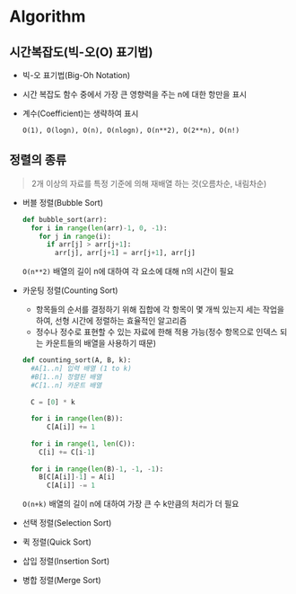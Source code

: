 # Algorithm



## 시간복잡도(빅-오(O) 표기법)

- 빅-오 표기법(Big-Oh Notation)

- 시간 복잡도 함수 중에서 가장 큰 영향력을 주는 n에 대한 항만을 표시

- 계수(Coefficient)는 생략하여 표시

  `O(1), O(logn), O(n), O(nlogn), O(n**2), O(2**n), O(n!)`



## 정렬의 종류

> 2개 이상의 자료를 특정 기준에 의해 재배열 하는 것(오름차순, 내림차순)

- 버블 정렬(Bubble Sort)

  ```python
  def bubble_sort(arr):
    for i in range(len(arr)-1, 0, -1):
      for j in range(i):
        if arr[j] > arr[j+1]:
          arr[j], arr[j+1] = arr[j+1], arr[j]
  ```

  `O(n**2)` 배열의 길이 n에 대하여 각 요소에 대해 n의 시간이 필요

  

- 카운팅 정렬(Counting Sort)
  - 항목들의 순서를 결정하기 위해 집합에 각 항목이 몇 개씩 있는지 세는 작업을 하여, 선형 시간에 정렬하는 효율적인 알고리즘
  - 정수나 정수로 표현할 수 있는 자료에 한해 적용 가능(정수 항목으로 인덱스 되는 카운트들의 배열을 사용하기 때문)

  ```python
  def counting_sort(A, B, k):
    #A[1..n] 입력 배열 (1 to k)
    #B[1..n] 정렬된 배열
    #C[1..n] 카운트 배열
    
    C = [0] * k
    
    for i in range(len(B)):
    	C[A[i]] += 1
      
    for i in range(1, len(C)):
      C[i] += C[i-1]
      
    for i in range(len(B)-1, -1, -1):
      B[C[A[i]]-1] = A[i]
    	C[A[i]] -= 1
  ```

  `O(n+k)` 배열의 길이 n에 대하여 가장 큰 수 k만큼의 처리가 더 필요

  

- 선택 정렬(Selection Sort)

- 퀵 정렬(Quick Sort)

- 삽입 정렬(Insertion Sort)

- 병합 정렬(Merge Sort)

